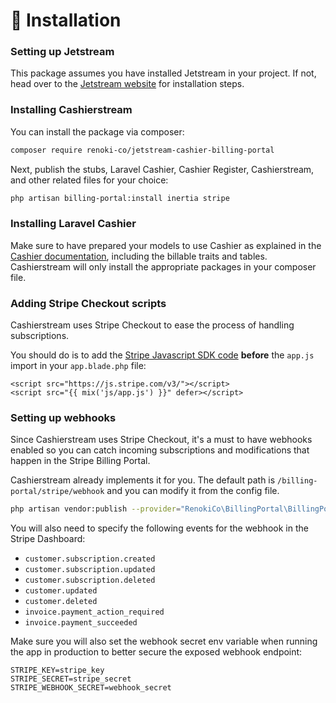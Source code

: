 # 🚀 Installation

### Setting up Jetstream

This package assumes you have installed Jetstream in your project. If not, head over to the [Jetstream website](https://jetstream.laravel.com) for installation steps.

### Installing Cashierstream

You can install the package via composer:

```bash
composer require renoki-co/jetstream-cashier-billing-portal
```

Next, publish the stubs, Laravel Cashier, Cashier Register, Cashierstream, and other related files for your choice:

```bash
php artisan billing-portal:install inertia stripe
```

### Installing Laravel Cashier

Make sure to have prepared your models to use Cashier as explained in the [Cashier documentation](https://laravel.com/docs/8.x/billing), including the billable traits and tables. Cashierstream will only install the appropriate packages in your composer file.

### Adding Stripe Checkout scripts

Cashierstream uses Stripe Checkout to ease the process of handling subscriptions.

You should do is to add the [Stripe Javascript SDK code](https://stripe.com/docs/js/including) **before** the `app.js` import in your `app.blade.php` file:

```markup
<script src="https://js.stripe.com/v3/"></script>
<script src="{{ mix('js/app.js') }}" defer></script>
```

### Setting up webhooks

Since Cashierstream uses Stripe Checkout, it's a must to have webhooks enabled so you can catch incoming subscriptions and modifications that happen in the Stripe Billing Portal.

Cashierstream already implements it for you. The default path is `/billing-portal/stripe/webhook` and you can modify it from the config file.

```bash
php artisan vendor:publish --provider="RenokiCo\BillingPortal\BillingPortalServiceProvider" --tag="config"
```

You will also need to specify the following events for the webhook in the Stripe Dashboard:

* `customer.subscription.created`
* `customer.subscription.updated`
* `customer.subscription.deleted`
* `customer.updated`
* `customer.deleted`
* `invoice.payment_action_required`
* `invoice.payment_succeeded`

Make sure you will also set the webhook secret env variable when running the app in production to better secure the exposed webhook endpoint:

```
STRIPE_KEY=stripe_key
STRIPE_SECRET=stripe_secret
STRIPE_WEBHOOK_SECRET=webhook_secret
```

